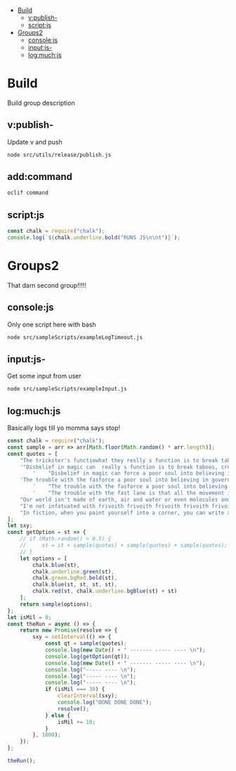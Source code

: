 <!-- toc -->

- [Build](#build)
  * [v:publish-](#vpublish-)
  * [script:js](#scriptjs)
- [Groups2](#groups2)
  * [console:js](#consolejs)
  * [input:js-](#inputjs-)
  * [log:much:js](#logmuchjs)

<!-- tocstop -->

# Build

Build group description

## v:publish-

Update v and push

```bash
node src/utils/release/publish.js
```

## add:command

```bash
oclif command
```

## script:js

```js
const chalk = require("chalk");
console.log(`${chalk.underline.bold("RUNS JS\n\nt")}`);
```

# Groups2

That darn second group!!!!!
           
## console:js

Only one script here with bash

```bash
node src/sampleScripts/exampleLogTimeout.js
```

## input:js-

Get some input from user

```bash
node src/sampleScripts/exampleInput.js
```

## log:much:js

Basically logs till yo momma says stop!

```js
const chalk = require("chalk");
const sample = arr => arr[Math.floor(Math.random() * arr.length)];
const quotes = [
    "The trickster's functiowhat they reslly s function is to break taboos, create mischief, stir things up. In the end, the trickster gives people what they res function is to break taboos, create mischief, stir things up. In the end, the trickster gives people what they rewant, some sort of freedom. - Tom Robbins",
    '"Disbelief in magic can  really s function is to break taboos, create mischief, stir things up. In the end, the trickster gives people what they res function is to break taboos, create mischief, stir things up. In the end, the trickster gives people what they rewant, some sort of freedom. - Tom Robbins",\n' +
        '    "Disbelief in magic can force a poor soul into believing in government and business. - Tom Robbins',
    'The trouble with the fasforce a poor soul into believing in government and business. - Tom Robbins",\n' +
        '    "The trouble with the fasforce a poor soul into believing in government and business. - Tom Robbins",\n' +
        '    "The trouble with the fast lane is that all the movement is horizontal. And I like to go vertical sometimes. - Tom Robbins',
    "Our world isn't made of earth, air and water or even molecules and atoms; our world is made of language. - Tom Robbimade of earth, air and water or even molecules and atoms; our world is made of language. - Tom Robbins",
    "I'm not infatuated with frivoith frivoith frivoith frivoith frivoith frivoith frivoith frivolousness. We're just good friends. - Tom Robbins",
    "In fiction, when you paint yourself into a corner, you can write a pair of suction cups onto the bottoms of your shoes and walk up the wall and out the skylight and see the sun breaking through the clouds. In nonfiction, you don't have that luxury. - Tom Robbins"
];
let sxy;
const getOption = st => {
    // if (Math.random() > 0.5) {
    //     st = st + sample(quotes) + sample(quotes) + sample(quotes);
    // }
    let options = [
        chalk.blue(st),
        chalk.underline.green(st),
        chalk.green.bgRed.bold(st),
        chalk.blue(st, st, st, st),
        chalk.red(st, chalk.underline.bgBlue(st) + st)
    ];
    return sample(options);
};
let isMil = 0;
const theRun = async () => {
    return new Promise(resolve => {
        sxy = setInterval(() => {
            const qt = sample(quotes);
            console.log(new Date() + " ------- ----- ---- \n");
            console.log(getOption(qt));
            console.log(new Date() + " ------- ----- ---- \n");
            console.log("----- ---- \n");
            console.log("----- ---- \n");
            console.log("----- ---- \n");
            if (isMil === 30) {
            	clearInterval(sxy);
            	console.log("DONE DONE DONE");
            	resolve();
            } else {
                isMil += 10;
            }
        }, 1000);
    });
};

theRun();
```

